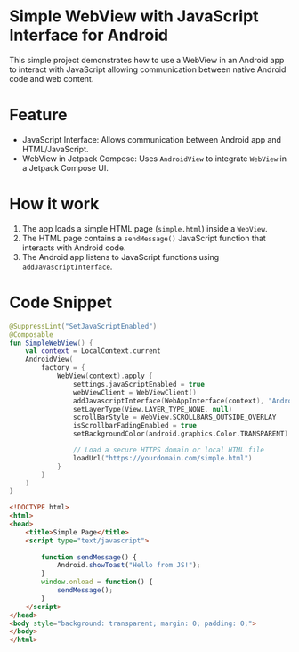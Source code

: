 # Simple WebView with JavaScript Interface for Android
This simple project demonstrates how to use a WebView in an Android app to interact with JavaScript 
allowing communication between native Android code and web content.
# Feature
- JavaScript Interface: Allows communication between Android app and HTML/JavaScript.
- WebView in Jetpack Compose: Uses `AndroidView` to integrate `WebView` in a Jetpack Compose UI.
# How it work
1. The app loads a simple HTML page (`simple.html`) inside a `WebView`.
2. The HTML page contains a `sendMessage()` JavaScript function that interacts with Android code.
3. The Android app listens to JavaScript functions using `addJavascriptInterface`.
# Code Snippet
```kotlin
@SuppressLint("SetJavaScriptEnabled")
@Composable
fun SimpleWebView() {
    val context = LocalContext.current
    AndroidView(
        factory = {
            WebView(context).apply {
                settings.javaScriptEnabled = true
                webViewClient = WebViewClient()
                addJavascriptInterface(WebAppInterface(context), "Android")
                setLayerType(View.LAYER_TYPE_NONE, null)
                scrollBarStyle = WebView.SCROLLBARS_OUTSIDE_OVERLAY
                isScrollbarFadingEnabled = true
                setBackgroundColor(android.graphics.Color.TRANSPARENT)

                // Load a secure HTTPS domain or local HTML file
                loadUrl("https://yourdomain.com/simple.html")
            }
        }
    )
}
```

```html
<!DOCTYPE html>
<html>
<head>
    <title>Simple Page</title>
    <script type="text/javascript">
	
        function sendMessage() {
            Android.showToast("Hello from JS!");
        }
        window.onload = function() {
            sendMessage();
        }
    </script>
</head>
<body style="background: transparent; margin: 0; padding: 0;">
</body>
</html>
```

